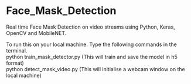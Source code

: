 # Face_Mask_Detection
Real time Face Mask Detection on video streams using Python, Keras, OpenCV and MobileNET.                                                                                                             

To run this on your local machine. Type the following commands in the terminal.                                                                           
python train_mask_detector.py (This will train and save the model in h5 format)                                                    
python detect_mask_video.py (This will initialise a webcam window on the local machine)                            



